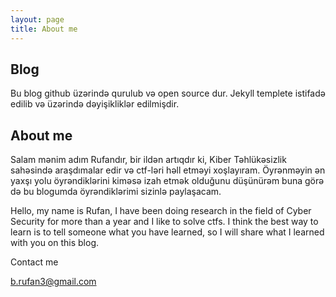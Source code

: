 ```yaml
---
layout: page
title: About me
---
```

## Blog

Bu blog github üzərində qurulub və open source dur. Jekyll templete istifadə edilib və üzərində dəyişikliklər edilmişdir. 

## About me
Salam mənim adım Rufandır, bir ildən artıqdır ki, Kiber Təhlükəsizlik sahəsində araşdımalar edir və ctf-ləri həll etməyi xoşlayıram. Öyrənməyin ən yaxşı yolu öyrəndiklərini kiməsə izah etmək olduğunu düşünürəm buna görə də bu blogumda öyrəndiklərimi sizinlə paylaşacam.

Hello, my name is Rufan, I have been doing research in the field of Cyber Security for more than a year and I like to solve ctfs. I think the best way to learn is to tell someone what you have learned, so I will share what I learned with you on this blog.

Contact me

[b.rufan3@gmail.com](mailto:b.rufan3@gmail.com)

<a href="https://github.com/Rufan0"><i class="svg-icon github"></i></a>
